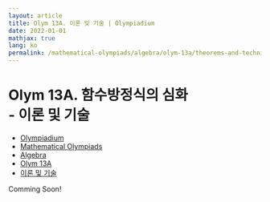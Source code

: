 ```yaml
---
layout: article
title: Olym 13A. 이론 및 기술 | Olympiadium
date: 2022-01-01
mathjax: true
lang: ko
permalink: /mathematical-olympiads/algebra/olym-13a/theorems-and-techniques/
---
```

# Olym 13A. 함수방정식의 심화 <br> <ssup> - 이론 및 기술</ssup>

<ul class="breadcrumb">
	<li><a href="{{ site.url }}">Olympiadium</a></li> 
	<li><a href="{{ site.url }}mathematical-olympiads/">Mathematical Olympiads</a></li> 
	<li><a href="{{ site.url }}mathematical-olympiads/algebra/">Algebra</a></li> 
	<li><a href="{{ site.url }}mathematical-olympiads/algebra/olym-13a/">Olym 13A</a></li> 
	<li><a href="{{ site.url }}mathematical-olympiads/algebra/olym-13a/theorems-and-techniques/">이론 및 기술</a></li>
</ul>

Comming Soon!
